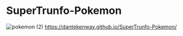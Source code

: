 # SuperTrunfo-Pokemon
![pokemon (2)](https://user-images.githubusercontent.com/98707071/160222564-1d5ecb51-8700-4aaa-8c4f-aa74ff881ee9.png)
 https://dantekenway.github.io/SuperTrunfo-Pokemon/
